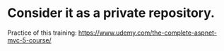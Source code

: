 # Consider it as a private repository.
Practice of this training:
https://www.udemy.com/the-complete-aspnet-mvc-5-course/
